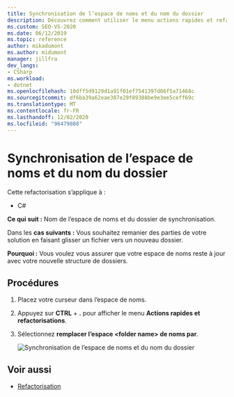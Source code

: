 ```yaml
---
title: Synchronisation de l’espace de noms et du nom du dossier
description: Découvrez comment utiliser le menu actions rapides et refactorisations pour synchroniser l’espace de noms et le nom du dossier.
ms.custom: SEO-VS-2020
ms.date: 06/12/2019
ms.topic: reference
author: mikadumont
ms.author: midumont
manager: jillfra
dev_langs:
- CSharp
ms.workload:
- dotnet
ms.openlocfilehash: 10dff5d9129d1a91f01ef7541397d86f5a71468c
ms.sourcegitcommit: df6ba39a62eae387e29f89388be9e3ee5ceff69c
ms.translationtype: MT
ms.contentlocale: fr-FR
ms.lasthandoff: 12/02/2020
ms.locfileid: "96479808"
---
```

# <a name="sync-namespace-and-folder-name"></a>Synchronisation de l’espace de noms et du nom du dossier

Cette refactorisation s’applique à :

- C#

**Ce qui suit :** Nom de l’espace de noms et du dossier de synchronisation.

Dans les **cas suivants :** Vous souhaitez remanier des parties de votre solution en faisant glisser un fichier vers un nouveau dossier. 

**Pourquoi :** Vous voulez vous assurer que votre espace de noms reste à jour avec votre nouvelle structure de dossiers.

## <a name="how-to"></a>Procédures

1. Placez votre curseur dans l’espace de noms.
2. Appuyez sur **CTRL** + **.** pour afficher le menu **Actions rapides et refactorisations**.
3. Sélectionnez **remplacer l’espace \<folder name> de noms par**.

   ![Synchronisation de l’espace de noms et du nom du dossier](media/sync-namespace-and-folder-name.png)

## <a name="see-also"></a>Voir aussi

- [Refactorisation](../refactoring-in-visual-studio.md)
